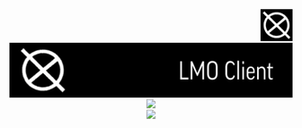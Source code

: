 <div align="right">
  <img height="57" width="57" src="https://raw.githubusercontent.com/qberkdc/LMO_Xlient/public/images/lmo.png"/>
</div>

<div align="center">
  <img src="https://raw.githubusercontent.com/qberkdc/LMO_Xlient/public/images/lmoxlient.png"/>
</div>

<div id="button" align="center">
  <a href="#">
    <img src= "https://img.shields.io/github/downloads/qberkdc/LMO_Xlient/latest/total?sort=date&style=for-the-badge&logo=github&logoColor=%23808080&labelColor=%23303030">
  </a>
</div>

<div id="button" align="center">
  <a href="https://github.com/qberkdc/LMO_Xlient/releases/">
    <img src= "https://img.shields.io/badge/releases-black?style=for-the-badge&logo=github&logoColor=%23707070&label=download&labelColor=%23303030&link=https%3A%2F%2Fgithub.com%2Fqberkdc%2FLMO_Xlient%2Freleases%2F">
  </a>
</div>
